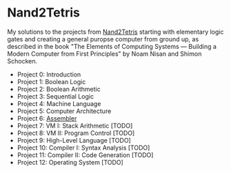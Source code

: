 # Nand2Tetris

My solutions to the projects from [Nand2Tetris](http://nand2tetris.org/) starting with elementary logic gates and creating a general puropse computer from ground up, as described in the book
"The Elements of Computing Systems — Building a Modern Computer from First Principles" by Noam Nisan and Shimon Schocken.

* Project 0: Introduction
* Project 1: Boolean Logic
* Project 2: Boolean Arithmetic
* Project 3: Sequential Logic
* Project 4: Machine Language
* Project 5: Computer Architecture
* Project 6: [Assembler](https://github.com/gabriellavengeo/nand2tetris-assembler)
* Project 7: VM I: Stack Arithmetic [TODO]
* Project 8: VM II: Program Control [TODO]
* Project 9: High-Level Language [TODO]
* Project 10: Compiler I: Syntax Analysis [TODO]
* Project 11: Compiler II: Code Generation [TODO]
* Project 12: Operating System [TODO]
